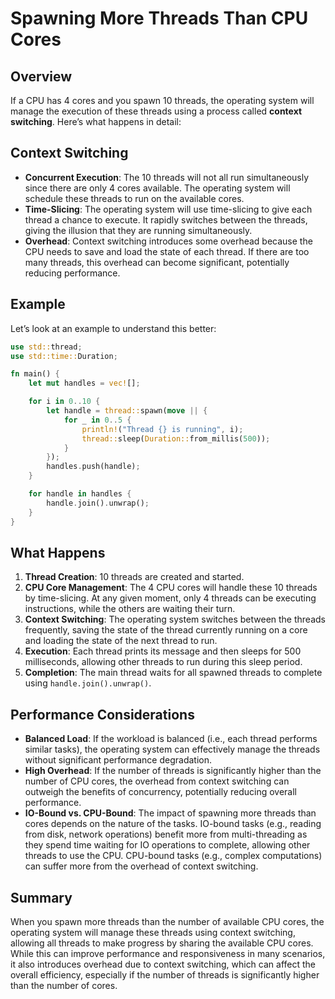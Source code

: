 
# Spawning More Threads Than CPU Cores

## Overview

If a CPU has 4 cores and you spawn 10 threads, the operating system will manage the execution of these threads using a process called **context switching**. Here’s what happens in detail:

## Context Switching

- **Concurrent Execution**: The 10 threads will not all run simultaneously since there are only 4 cores available. The operating system will schedule these threads to run on the available cores.
- **Time-Slicing**: The operating system will use time-slicing to give each thread a chance to execute. It rapidly switches between the threads, giving the illusion that they are running simultaneously.
- **Overhead**: Context switching introduces some overhead because the CPU needs to save and load the state of each thread. If there are too many threads, this overhead can become significant, potentially reducing performance.

## Example

Let’s look at an example to understand this better:

```rust
use std::thread;
use std::time::Duration;

fn main() {
    let mut handles = vec![];

    for i in 0..10 {
        let handle = thread::spawn(move || {
            for _ in 0..5 {
                println!("Thread {} is running", i);
                thread::sleep(Duration::from_millis(500));
            }
        });
        handles.push(handle);
    }

    for handle in handles {
        handle.join().unwrap();
    }
}
```

## What Happens

1. **Thread Creation**: 10 threads are created and started.
2. **CPU Core Management**: The 4 CPU cores will handle these 10 threads by time-slicing. At any given moment, only 4 threads can be executing instructions, while the others are waiting their turn.
3. **Context Switching**: The operating system switches between the threads frequently, saving the state of the thread currently running on a core and loading the state of the next thread to run.
4. **Execution**: Each thread prints its message and then sleeps for 500 milliseconds, allowing other threads to run during this sleep period.
5. **Completion**: The main thread waits for all spawned threads to complete using `handle.join().unwrap()`.

## Performance Considerations

- **Balanced Load**: If the workload is balanced (i.e., each thread performs similar tasks), the operating system can effectively manage the threads without significant performance degradation.
- **High Overhead**: If the number of threads is significantly higher than the number of CPU cores, the overhead from context switching can outweigh the benefits of concurrency, potentially reducing overall performance.
- **IO-Bound vs. CPU-Bound**: The impact of spawning more threads than cores depends on the nature of the tasks. IO-bound tasks (e.g., reading from disk, network operations) benefit more from multi-threading as they spend time waiting for IO operations to complete, allowing other threads to use the CPU. CPU-bound tasks (e.g., complex computations) can suffer more from the overhead of context switching.

## Summary

When you spawn more threads than the number of available CPU cores, the operating system will manage these threads using context switching, allowing all threads to make progress by sharing the available CPU cores. While this can improve performance and responsiveness in many scenarios, it also introduces overhead due to context switching, which can affect the overall efficiency, especially if the number of threads is significantly higher than the number of cores.
